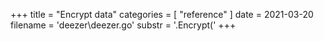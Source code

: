 +++
title = "Encrypt data"
categories = [ "reference" ]
date = 2021-03-20
filename = 'deezer\deezer.go'
substr = '.Encrypt('
+++
